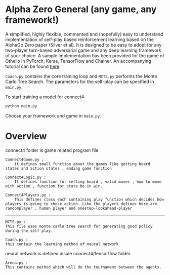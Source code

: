 # Alpha Zero General (any game, any framework!)

A simplified, highly flexible, commented and (hopefully) easy to understand implementation of self-play based reinforcement learning based on the AlphaGo Zero paper (Silver et al). It is designed to be easy to adopt for any two-player turn-based adversarial game and any deep learning framework of your choice. A sample implementation has been provided for the game of Othello in PyTorch, Keras, TensorFlow and Chainer. An accompanying tutorial can be found [here](http://web.stanford.edu/~surag/posts/alphazero.html).

```Coach.py``` contains the core training loop and ```MCTS.py``` performs the Monte Carlo Tree Search. The parameters for the self-play can be specified in ```main.py```.

To start training a model for connect4:
```bash
python main.py
```
Choose your framework and game in ```main.py```.

# Overview
connect4 folder is game related program file
	
	Connect4Game.py :
		it defines small function about the games like getting board states and action states , ending game function
	
	Connect4Logic.py :
		It defines function for setting board , valid moves , how to move with action , function for state be in win.

	Connect4Players.py :
		This defines class each containing play function which decides how players is going to chose action. Like the players defines here are randomplayer , human player and onestep-lookahead-player



------------------------------------------------------------------
	MCTS.py :
	This file uses monte carlo tree search for generating good policy during the self play.

	Coach.py :
	this contain the learning method of neural network 

neural network is defined inside connect4/tensorflow folder.

	Arena.py :
	This contains method which will do the tournament between the agents.
<!-- # Results	
KL-UCB Regret in multi-arm bandit is less than the UCB regret. This information can be utilised and be implemented in action selection from a state as similar to kl-ucb selection of multi-arm bandit. The below loss function suggest the same that self-play using MCTS with KL-UCB vs MCTS with UCB.

Tournament between these shows 53 Wins ,39 Loss and 8 Draws by the kl-ucb.
![kl-ucb/Baseline loss function](images/kl-ucbVSbaseline.png)

With the recent discovery of Posterior sampling  or Thompson sampling, regret of Thompson sampling is lower than the UCB. The loss comparison is shown below between Thompson sampling and UCB.
![kl-ucb/Baseline loss function](images/thompsonVSbaseline.png)

Also Thompson sampling should have less regret than the KL-UCB but in this experiment both are performing same.
![kl-ucb/Baseline loss function](images/kl-ucbVSthompson.png) -->

